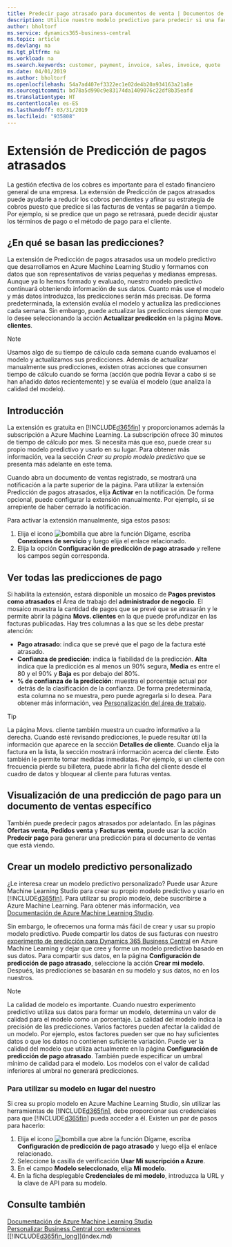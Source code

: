 ```yaml
---
title: Predecir pago atrasado para documentos de venta | Documentos de Microsoft
description: Utilice nuestro modelo predictivo para predecir si una factura se pagará a tiempo.
author: bholtorf
ms.service: dynamics365-business-central
ms.topic: article
ms.devlang: na
ms.tgt_pltfrm: na
ms.workload: na
ms.search.keywords: customer, payment, invoice, sales, invoice, quote
ms.date: 04/01/2019
ms.author: bholtorf
ms.openlocfilehash: 54a7ad407ef3322ec1e02de4b20a934163a21a8e
ms.sourcegitcommit: bd78a5d990c9e83174da1409076c22df8b35eafd
ms.translationtype: HT
ms.contentlocale: es-ES
ms.lasthandoff: 03/31/2019
ms.locfileid: "935808"
---
```

# <a name="the-late-payment-prediction-extension"></a>Extensión de Predicción de pagos atrasados  
La gestión efectiva de los cobres es importante para el estado financiero general de una empresa. La extensión de Predicción de pagos atrasados puede ayudarle a reducir los cobros pendientes y afinar su estrategia de cobros puesto que predice si las facturas de ventas se pagarán a tiempo. Por ejemplo, si se predice que un pago se retrasará, puede decidir ajustar los términos de pago o el método de pago para el cliente.

## <a name="what-are-predictions-based-on"></a>¿En qué se basan las predicciones?  
La extensión de Predicción de pagos atrasados usa un modelo predictivo que desarrollamos en Azure Machine Learning Studio y formamos con datos que son representativos de varias pequeñas y medianas empresas. Aunque ya lo hemos formado y evaluado, nuestro modelo predictivo continuará obteniendo información de sus datos. Cuanto más use el modelo y más datos introduzca, las predicciones serán más precisas. De forma predeterminada, la extensión evalúa el modelo y actualiza las predicciones cada semana. Sin embargo, puede actualizar las predicciones siempre que lo desee seleccionando la acción **Actualizar predicción** en la página **Movs. clientes**.  

> [!Note]
> Usamos algo de su tiempo de cálculo cada semana cuando evaluamos el modelo y actualizamos sus predicciones. Además de actualizar manualmente sus predicciones, existen otras acciones que consumen tiempo de cálculo cuando se forma (acción que podría llevar a cabo si se han añadido datos recientemente) y se evalúa el modelo (que analiza la calidad del modelo).

## <a name="getting-started"></a>Introducción
La extensión es gratuita en [!INCLUDE[d365fin](includes/d365fin_md.md)] y proporcionamos además la subscripción a Azure Machine Learning. La subscripción ofrece 30 minutos de tiempo de cálculo por mes. Si necesita más que eso, puede crear su propio modelo predictivo y usarlo en su lugar. Para obtener más información, vea la sección _Crear su propio modelo predictivo_ que se presenta más adelante en este tema.  

Cuando abra un documento de ventas registrado, se mostrará una notificación a la parte superior de la página. Para utilizar la extensión Predicción de pagos atrasados, elija **Activar** en la notificación. De forma opcional, puede configurar la extensión manualmente. Por ejemplo, si se arrepiente de haber cerrado la notificación.  

Para activar la extensión manualmente, siga estos pasos:

1. Elija el icono ![bombilla que abre la función Dígame](media/ui-search/search_small.png "Dígame que desea hacer"), escriba **Conexiones de servicio** y luego elija el enlace relacionado.  
2. Elija la opción **Configuración de predicción de pago atrasado** y rellene los campos según corresponda.

## <a name="viewing-all-payment-predictions"></a>Ver todas las predicciones de pago
Si habilita la extensión, estará disponible un mosaico de **Pagos previstos como atrasados** el Área de trabajo del **administrador de negocio**. El mosaico muestra la cantidad de pagos que se prevé que se atrasarán y le permite abrir la página **Movs. clientes** en la que puede profundizar en las facturas publicadas. Hay tres columnas a las que se les debe prestar atención:  

* **Pago atrasado**: indica que se prevé que el pago de la factura esté atrasado.
* **Confianza de predicción**: indica la fiabilidad de la predicción. **Alta** indica que la predicción es al menos un 90% segura, **Media** es entre el 80 y el 90% y **Baja** es por debajo del 80%.
* **% de confianza de la predicción**: muestra el porcentaje actual por detrás de la clasificación de la confianza. De forma predeterminada, esta columna no se muestra, pero puede agregarla si lo desea. Para obtener más información, vea [Personalización del área de trabajo](ui-personalization-user.md).

> [!Tip]
> La página Movs. cliente también muestra un cuadro informativo a la derecha. Cuando esté revisando predicciones, le puede resultar útil la información que aparece en la sección **Detalles de cliente**. Cuando elija la factura en la lista, la sección mostrará información acerca del cliente. Esto también le permite tomar medidas inmediatas. Por ejemplo, si un cliente con frecuencia pierde su billetera, puede abrir la ficha del cliente desde el cuadro de datos y bloquear al cliente para futuras ventas.  

## <a name="viewing-a-payment-prediction-for-a-specific-sales-document"></a>Visualización de una predicción de pago para un documento de ventas específico
También puede predecir pagos atrasados por adelantado. En las páginas **Ofertas venta**, **Pedidos venta** y **Facturas venta**, puede usar la acción **Predecir pago** para generar una predicción para el documento de ventas que está viendo.

<!--## Scheduling Payment Predictions
On the **Late Payment Prediction Setup** page you can schedule updates to payment predictions for a time that is convenient for you. -->

## <a name="building-your-own-predictive-model"></a>Crear un modelo predictivo personalizado
¿Le interesa crear un modelo predictivo personalizado? Puede usar Azure Machine Learning Studio para crear su propio modelo predictivo y usarlo en [!INCLUDE[d365fin](includes/d365fin_md.md)]. Para utilizar su propio modelo, debe suscribirse a Azure Machine Learning. Para obtener más información, vea [Documentación de Azure Machine Learning Studio](https://go.microsoft.com/fwlink/?linkid=861765).  

Sin embargo, le ofrecemos una forma más fácil de crear y usar su propio modelo predictivo. Puede compartir los datos de sus facturas con nuestro [experimento de predicción para Dynamics 365 Business Central](https://go.microsoft.com/fwlink/?linkid=2086310) en Azure Machine Learning y dejar que cree y forme un modelo predictivo basado en sus datos. Para compartir sus datos, en la página **Configuración de predicción de pago atrasado**, seleccione la acción **Crear mi modelo**. Después, las predicciones se basarán en su modelo y sus datos, no en los nuestros.  

> [!Note]
>   La calidad de modelo es importante. Cuando nuestro experimento predictivo utiliza sus datos para formar un modelo, determina un valor de calidad para el modelo como un porcentaje. La calidad del modelo indica la precisión de las predicciones. Varios factores pueden afectar la calidad de un modelo. Por ejemplo, estos factores pueden ser que no hay suficientes datos o que los datos no contienen suficiente variación. Puede ver la calidad del modelo que utiliza actualmente en la página **Configuración de predicción de pago atrasado**. También puede especificar un umbral mínimo de calidad para el modelo. Los modelos con el valor de calidad inferiores al umbral no generará predicciones.  

### <a name="to-use-your-model-instead-of-ours"></a>Para utilizar su modelo en lugar del nuestro  
Si crea su propio modelo en Azure Machine Learning Studio, sin utilizar las herramientas de [!INCLUDE[d365fin](includes/d365fin_md.md)], debe proporcionar sus credenciales para que [!INCLUDE[d365fin](includes/d365fin_md.md)] pueda acceder a él. Existen un par de pasos para hacerlo:

1. Elija el icono ![bombilla que abre la función Dígame](media/ui-search/search_small.png "Dígame que desea hacer"), escriba **Configuración de predicción de pago atrasado** y luego elija el enlace relacionado.  
2. Seleccione la casilla de verificación **Usar Mi suscripción a Azure**.  
3. En el campo **Modelo seleccionado**, elija **Mi modelo**.  
4. En la ficha desplegable **Credenciales de mi modelo**, introduzca la URL y la clave de API para su modelo.  

## <a name="see-also"></a>Consulte también  
[Documentación de Azure Machine Learning Studio](https://go.microsoft.com/fwlink/?linkid=861765)  
[Personalizar Business Central con extensiones](ui-extensions.md)  
[[!INCLUDE[d365fin_long](includes/d365fin_long_md.md)]](index.md)  
